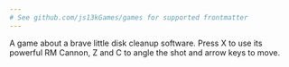 ```yaml
---
# See github.com/js13kGames/games for supported frontmatter
---
```

A game about a brave little disk cleanup software.
Press X to use its powerful RM Cannon, Z and C to angle the shot and arrow keys to move.